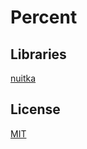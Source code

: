 # Percent

## Libraries

[nuitka](https://nuitka.net/doc/user-manual.html#requirements)

## License

[MIT](./LICENSE)
